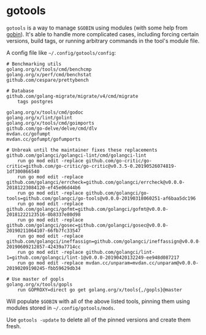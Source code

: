# gotools

`gotools` is a way to manage `$GOBIN` using modules (with some help from [gobin](https://github.com/myitcv/gobin)).
It's able to handle more complicated cases, including forcing certain versions, build tags, or running arbitrary
commands in the tool's module file.

A config file like `~/.config/gotools/config`:

```
# Benchmarking utils
golang.org/x/tools/cmd/benchcmp
golang.org/x/perf/cmd/benchstat
github.com/cespare/prettybench

# Database
github.com/golang-migrate/migrate/v4/cmd/migrate
    tags postgres

golang.org/x/tools/cmd/godoc
golang.org/x/lint/golint
golang.org/x/tools/cmd/goimports
github.com/go-delve/delve/cmd/dlv
mvdan.cc/gofumpt
mvdan.cc/gofumpt/gofumports

# Unbreak until the maintainer fixes these replacements
github.com/golangci/golangci-lint/cmd/golangci-lint
    run go mod edit -replace github.com/go-critic/go-critic=github.com/go-critic/go-critic@v0.3.5-0.20190526074819-1df300866540
    run go mod edit -replace github.com/golangci/errcheck=github.com/golangci/errcheck@v0.0.0-20181223084120-ef45e06d44b6
    run go mod edit -replace github.com/golangci/go-tools=github.com/golangci/go-tools@v0.0.0-20190318060251-af6baa5dc196
    run go mod edit -replace github.com/golangci/gofmt=github.com/golangci/gofmt@v0.0.0-20181222123516-0b8337e80d98
    run go mod edit -replace github.com/golangci/gosec=github.com/golangci/gosec@v0.0.0-20190211064107-66fb7fc33547
    run go mod edit -replace github.com/golangci/ineffassign=github.com/golangci/ineffassign@v0.0.0-20190609212857-42439a7714cc
    run go mod edit -replace github.com/golangci/lint-1=github.com/golangci/lint-1@v0.0.0-20190420132249-ee948d087217
    run go mod edit -replace mvdan.cc/unparam=mvdan.cc/unparam@v0.0.0-20190209190245-fbb59629db34

# Use master of gopls
golang.org/x/tools/gopls
    run GOPROXY=direct go get golang.org/x/tools{,/gopls}@master
```

Will populate `$GOBIN` with all of the above listed tools, pinning them using modules stored in `~/.config/gotools/mods`.

Use `gotools -update` to delete all of the pinned versions and create them fresh.
